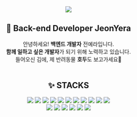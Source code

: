 <div align="center">
 <img src="https://drive.google.com/uc?export=view&id=1GrqtnoNXjUI_bSkW-V4nTyE7AC7L1NaF">
 <h2>👀 Back-end Developer JeonYera</h2>
  
 안녕하세요! <strong>백엔드 개발자</strong> 전예라입니다.
 <br/><strong>함께 일하고 싶은 개발자</strong>가 되기 위해 노력하고 있습니다. 
 <br/>들어오신 김에, 제 반려동물 <strong>호두</strong>도 보고가세요🐶
 <br/>
 <br/>
  <h2>✨ <strong>STACKS</strong></h2>
  <img src="https://img.shields.io/badge/Java-1E8CBE?style=flat-square&logoColor=white"/> 
  <img src="https://img.shields.io/badge/Springboot-6DB33F?style=flat-square&logo=springboot&logoColor=white"/> 
  <img src="https://img.shields.io/badge/MySQL-4479A1?style=flat-square&logo=mysql&logoColor=white"/> 
  <img src="https://img.shields.io/badge/Oracle-F80000?style=flat-square&logo=oracle&logoColor=white"/> 
  <img src="https://img.shields.io/badge/React-61DAFB?style=flat-square&logo=react&logoColor=white"/>
  <img src="https://img.shields.io/badge/Typescript-3178C6?style=flat-square&logo=typescript&logoColor=white"/>
  <img src="https://img.shields.io/badge/Jsp-007054?style=flat-square&logoColor=white"/> 
  <img src="https://img.shields.io/badge/JavaScript-F7DF1E?style=flat-square&logo=javascript&logoColor=white"/> 
  <img src="https://img.shields.io/badge/HTML5-E34F26?style=flat-square&logo=html5&logoColor=white"/> 
  <img src="https://img.shields.io/badge/CSS3-1572B6?style=flat-square&logo=css3&logoColor=white"/> 
  <img src="https://img.shields.io/badge/Jquery-0769AD?style=flat-square&logo=jquery&logoColor=white"/>
  <br/>
  <img src="https://img.shields.io/badge/Amazonaws-232F3E?style=flat-square&logo=amazonaws&logoColor=white"/>
  <img src="https://img.shields.io/badge/Amazons3-569A31?style=flat-square&logo=amazons3&logoColor=white"/>
  <img src="https://img.shields.io/badge/Docker-2496ED?style=flat-square&logo=docker&logoColor=white"/>
  <img src="https://img.shields.io/badge/Apachetomcat-F8DC75?style=flat-square&logo=apachetomcat&logoColor=white"/>
  <img src="https://img.shields.io/badge/Github-181717?style=flat-square&logo=github&logoColor=white"/>
  <img src="https://img.shields.io/badge/Git-F05032?style=flat-square&logo=git&logoColor=white"/>
</div>
